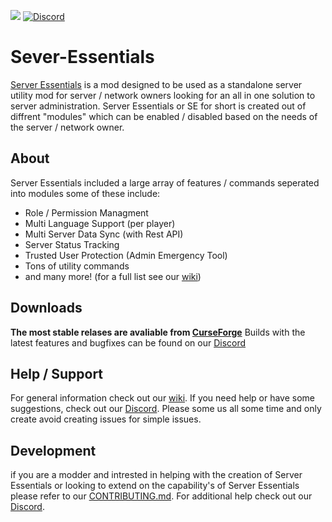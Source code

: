 
[![](http://cf.way2muchnoise.eu/full_270700_downloads.svg)](https://www.curseforge.com/minecraft/mc-mods/server-essentials) [![Discord](https://img.shields.io/discord/682329834667376730.svg)](https://discord.gg/jMHgCAY)

# Sever-Essentials
[Server Essentials](https://www.curseforge.com/minecraft/mc-mods/server-essentials) is a mod designed to be used as a standalone server utility mod for server / network owners looking for an all in one solution to server administration. Server Essentials or SE for short is created out of diffrent "modules" which can be enabled / disabled based on the needs of the server / network owner.

## About
Server Essentials included a large array of features / commands seperated into modules some of these include:
 
 - Role / Permission Managment
 - Multi Language Support (per player)
 - Multi Server Data Sync (with Rest API)
 - Server Status Tracking
 - Trusted User Protection (Admin Emergency Tool)
 - Tons of utility commands
 - and many more! (for a full list see our [wiki]())

## Downloads
**The most stable relases are avaliable from [CurseForge](https://www.curseforge.com/minecraft/mc-mods/server-essentials)**
Builds with the latest features and bugfixes can be found on our [Discord](https://discord.gg/jMHgCAY)


## Help / Support
For general information check out our [wiki](). If you need help or have some suggestions, check out our [Discord](https://discord.gg/jMHgCAY). Please some us all some time and only create avoid creating issues for simple issues.

## Development
if you are a modder and intrested in helping with the creation of Server Essentials or looking to extend on the capability's of Server Essentials please refer to our [CONTRIBUTING.md](CONTRIBUTING.md). For additional help check out our [Discord](https://discord.gg/jMHgCAY).
